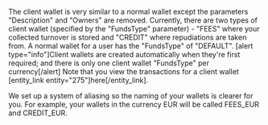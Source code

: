 The client wallet is very similar to a normal wallet except the parameters "Description" and "Owners" are removed. Currently, there are two types of client wallet (specified by the "FundsType" parameter) - "FEES" where your collected turnover is stored and "CREDIT" where repudiations are taken from. A normal wallet for a user has the "FundsType" of "DEFAULT".
[alert type="info"]Client wallets are created automatically when they're first required; and there is only one client wallet "FundsType" per currency[/alert]
Note that you view the transactions for a client wallet [entity_link entity="275"]here[/entity_link].

We set up a system of aliasing so the naming of your wallets is clearer for you. For example, your wallets in the currency EUR will be called FEES_EUR and CREDIT_EUR.